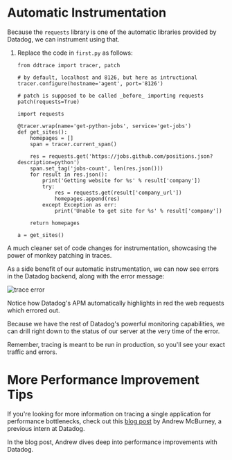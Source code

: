 # Automatic Instrumentation

Because the `requests` library is one of the automatic libraries provided by Datadog, we can instrument using that.

1.  Replace the code in `first.py` as follows:


    <pre><code>from ddtrace import tracer, patch

    # by default, localhost and 8126, but here as intructional
    tracer.configure(hostname='agent', port='8126')

    # patch is supposed to be called _before_ importing requests
    patch(requests=True)

    import requests

    @tracer.wrap(name='get-python-jobs', service='get-jobs')
    def get_sites():
        homepages = []
        span = tracer.current_span()
        
        res = requests.get('https://jobs.github.com/positions.json?description=python')
        span.set_tag('jobs-count', len(res.json()))
        for result in res.json():
            print('Getting website for %s' % result['company'])
            try:
                res = requests.get(result['company_url'])
                homepages.append(res)
            except Exception as err:
                print('Unable to get site for %s' % result['company'])

        return homepages

    a = get_sites()
    </code></pre>


A much cleaner set of code changes for instrumentation, showcasing the power of monkey patching in traces.

As a side benefit of our automatic instrumentation, we can now see errors in the Datadog backend, along with the error message:

![trace error](/technovangelist/scenarios/apmintro1/assets/trace-error.png)

Notice how Datadog's APM automatically highlights in red the web requests which errored out.

Because we have the rest of Datadog's powerful monitoring capabilities, we can drill right down to the status of our server at the very time of the error.

Remember, tracing is meant to be run in production, so you'll see your exact traffic and errors.

# More Performance Improvement Tips

If you're looking for more information on tracing a single application for performance bottlenecks, check out this <a href="https://www.datadoghq.com/blog/engineering/using-datadog-apm-to-find-bottlenecks-and-performance-benchmarking/" target="_datadog">blog post</a> by Andrew McBurney, a previous intern at Datadog.

In the blog post, Andrew dives deep into performance improvements with Datadog.
